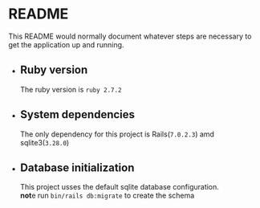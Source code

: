 # README

This README would normally document whatever steps are necessary to get the
application up and running.


* ## Ruby version
    The ruby version is `ruby 2.7.2`
* ## System dependencies
    The only dependency for this project is Rails(`7.0.2.3`) amd sqlite3(`3.28.0`)

* ## Database initialization
    This project usses the default sqlite database configuration.<br/>
    <strong>not</strong>e run `bin/rails db:migrate` to create the schema

